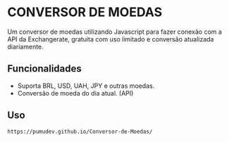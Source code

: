 
# CONVERSOR DE MOEDAS

Um conversor de moedas utilizando Javascript para fazer conexão com a API da Exchangerate, gratuita com uso limitado e conversão atualizada diariamente.




## Funcionalidades

- Suporta BRL, USD, UAH, JPY e outras moedas.
- Conversão de moeda do dia atual. (API)



## Uso

```
https://pumudev.github.io/Conversor-de-Moedas/
```

